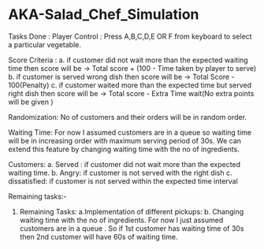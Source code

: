 # AKA-Salad_Chef_Simulation
Tasks Done : 
Player Control : Press A,B,C,D,E OR F from keyboard to select a particular vegetable.

Score Criteria : a. if customer did not wait more than the expected waiting time then score will be -> Total score + (100 - Time taken by player to serve) b. if customer is served wrong dish then score will be -> Total Score - 100(Penalty) c. if customer waited more than the expected time but served right dish then score will be -> Total score - Extra Time wait(No extra points will be given )

Randomization: No of customers and their orders will be in random order.

Waiting Time:  For now I assumed customers are in a queue so waiting time will be in increasing order with maximum serving period of 30s. We can extend this feature by changing waiting time with the no of ingredients.

Customers: a. Served : if customer did not wait more than the expected waiting time. b. Angry: if customer is not served with the right dish c. dissatisfied: if customer is not served within the expected time interval

Remaining tasks:-

1. Remaining Tasks: 
a.Implementation of different pickups: 
b. Changing waiting time with the no of ingredients. For now I just assumed customers are in a queue . So if 1st customer has waiting time of 30s then 2nd customer will have 60s of waiting time.

